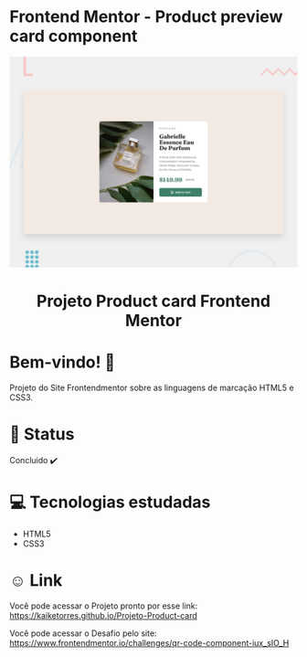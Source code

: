 # Frontend Mentor - Product preview card component

![Design preview for the Product preview card component coding challenge](./design/desktop-preview.jpg)

<div align="center">
<h1>Projeto Product card Frontend Mentor </h1>
</div>

# Bem-vindo! 👋 <a name="id01"></a>
Projeto do Site Frontendmentor sobre as linguagens de marcação HTML5 e CSS3.


# &#x1F680; Status
Concluido ✔️


# &#x1F4BB; Tecnologias estudadas
<ul>
  <li>HTML5</li>
  <li>CSS3</li>
</ul>


# &#X263A; Link
Você pode acessar o Projeto pronto por esse link: https://kaiketorres.github.io/Projeto-Product-card

Você pode acessar o Desafio pelo site: https://www.frontendmentor.io/challenges/qr-code-component-iux_sIO_H


